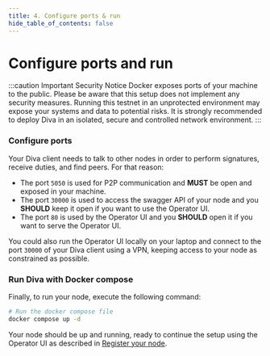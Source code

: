 ```yaml
---
title: 4. Configure ports & run
hide_table_of_contents: false
---
```


# Configure ports and run

:::caution Important Security Notice
Docker exposes ports of your machine to the public. Please be aware that this setup does not implement any security measures. Running this testnet in an unprotected environment may expose your systems and data to potential risks. It is strongly recommended to deploy Diva in an isolated, secure and controlled network environment.
:::


### Configure ports

Your Diva client needs to talk to other nodes in order to perform signatures, receive duties, and find peers. For that reason:

- The port `5050` is used for P2P communication and **MUST** be open and exposed in your machine.
- The port `30000` is used to access the swagger API of your node and you **SHOULD** keep it open if you want to use the Operator UI.
- The port `80` is used by the Operator UI and you **SHOULD** open it if you want to serve the Operator UI.

You could also run the Operator UI locally on your laptop and connect to the port `30000` of your Diva client using a VPN, keeping access to your node as constrained as possible.

### Run Diva with Docker compose
Finally, to run your node, execute the following command:

```bash
# Run the docker compose file
docker compose up -d
```

Your node should be up and running, ready to continue the setup using the Operator UI as described in [Register your node](/testnet/setup).
